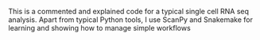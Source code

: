This is a commented and explained code for a typical single cell RNA seq analysis. Apart from typical Python tools, I use ScanPy and Snakemake for learning and showing how to manage simple workflows
